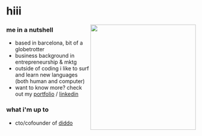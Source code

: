 <link href="profile.css" rel="stylesheet"></link>

# hiii

<img align="right" href="https://github.com/pamelakaylin" src="./assets/animation.gif" height=280>

### me in a nutshell

- based in barcelona, bit of a globetrotter
- business background in entrepreneurship & mktg
- outside of coding i like to surf and learn new languages (both human and computer)
- want to know more? check out my [portfolio](https://www.pmela.io) / [linkedin](https://www.linkedin.com/in/pamelakaylin/)

### what i'm up to

- cto/cofounder of [diddo](https://shopdiddo.com/)

<!--
**pamelakaylin/pamelakaylin** is a ✨ _special_ ✨ repository because its `README.md` (this file) appears on your GitHub profile.

Here are some ideas to get you started:

- 🔭 I’m currently working on ...
- 🌱 I’m currently learning ...
- 👯 I’m looking to collaborate on ...
- 🤔 I’m looking for help with ...
- 💬 Ask me about ...
- 📫 How to reach me: ...
- 😄 Pronouns: ...
- ⚡ Fun fact: ...
  -->
